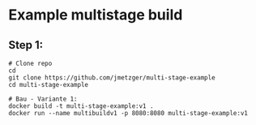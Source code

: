 # Example multistage build 

## Step 1:

```
# Clone repo 
cd 
git clone https://github.com/jmetzger/multi-stage-example
cd multi-stage-example 
```

```
# Bau - Variante 1:
docker build -t multi-stage-example:v1 .
docker run --name multibuildv1 -p 8080:8080 multi-stage-example:v1 
```
